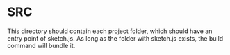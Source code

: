 # SRC

This directory should contain each project folder, which should have an entry point of sketch.js. As long as the folder with sketch.js exists, the build command will bundle it.
